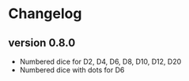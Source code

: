 # Changelog

## version 0.8.0

- Numbered dice for D2, D4, D6, D8, D10, D12, D20
- Numbered dice with dots for D6
